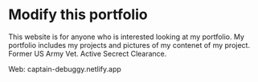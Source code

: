 # Modify this portfolio

This website is for anyone who is interested looking at my portfolio. My portfolio includes my projects and pictures of my contenet of my project. Former US Army Vet. 
Active Secrect Clearance. 

Web: captain-debuggy.netlify.app

